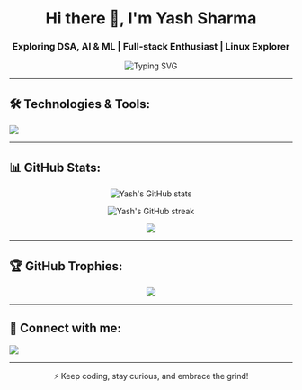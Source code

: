 <h1 align="center">Hi there 👋, I'm Yash Sharma</h1>
<h3 align="center">Exploring DSA, AI & ML | Full-stack Enthusiast | Linux Explorer</h3>

<p align="center">
  <img src="https://readme-typing-svg.herokuapp.com?font=Fira+Code&duration=3000&pause=1000&color=0BF7FF&center=true&vCenter=true&width=435&lines=Passionate+Developer;Loves+Python+%7C+Node+%7C+React;Exploring+AI+%26+ML;Linux+Enthusiast;Open+Source+Contributor" alt="Typing SVG" />
</p>

---

## 🛠️ Technologies & Tools:
<p align="left">
  <img src="https://skillicons.dev/icons?i=python,nodejs,react,linux,figma,postman,git,grafana" />
</p>

---

## 📊 GitHub Stats:
<p align="center">
  <img src="https://github-readme-stats.vercel.app/api?username=YashSHarmaAmarnath&show_icons=true&theme=radical" alt="Yash's GitHub stats" />
</p>

<p align="center">
  <img src="https://streak-stats.demolab.com?user=YashSHarmaAmarnath&theme=radical&hide_border=true" alt="Yash's GitHub streak" />
</p>

<p align="center">
  <img src="https://github-readme-stats.vercel.app/api/top-langs/?username=YashSHarmaAmarnath&layout=compact&theme=radical" />
</p>

---

## 🏆 GitHub Trophies:
<p align="center">
  <img src="https://github-profile-trophy.vercel.app/?username=YashSHarmaAmarnath&theme=radical&no-frame=true&margin-w=10" />
</p>

---

## 💬 Connect with me:
<p align="left">
  <a href="https://www.linkedin.com/in/yash-sharma-374bb12bb/" target="_blank">
    <img src="https://img.shields.io/badge/LinkedIn-blue?style=for-the-badge&logo=linkedin" />
  </a>
</p>

---

<p align="center">⚡ Keep coding, stay curious, and embrace the grind!</p>

